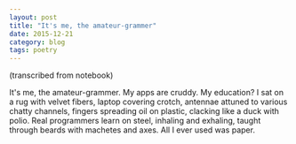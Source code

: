 ```yaml
---
layout: post
title: "It's me, the amateur-grammer"
date: 2015-12-21
category: blog
tags: poetry
---
```


(transcribed from notebook)

It's me, the amateur-grammer. My apps are cruddy. My education? I sat on a rug with velvet fibers, laptop covering crotch, antennae attuned to various chatty channels, fingers spreading oil on plastic, clacking like a duck with polio. Real programmers learn on steel, inhaling and exhaling, taught through beards with machetes and axes. All I ever used was paper.
